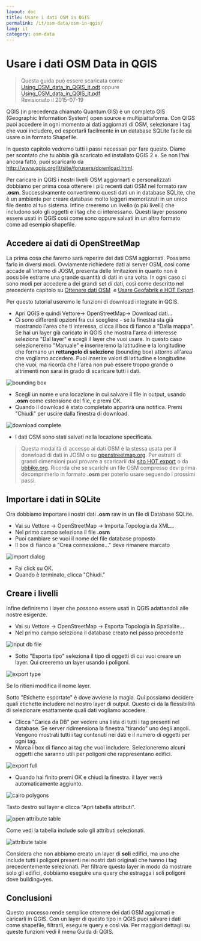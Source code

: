 ```yaml
---
layout: doc
title: Usare i dati OSM in QGIS
permalink: /it/osm-data/osm-in-qgis/
lang: it
category: osm-data
---
```


Usare i dati OSM Data in QGIS
=================

> Questa guida può essere scaricata come [Using_OSM_data_in_QGIS_it.odt](/files/Using_OSM_data_in_QGIS_it.odt) oppure [Using_OSM_data_in_QGIS_it.pdf](/files/Using_OSM_data_in_QGIS_it.pdf)  
> Revisionato il 2015-07-19

QGIS (in precedenza chiamato Quantum GIS) è un completo GIS (Geographic Information System) open source e multipiattaforma. Con QIGS puoi accedere in ogni momento ai dati aggiornati di OSM, selezionare i tag che vuoi includere, ed esportarli facilmente in un database SQLite facile da usare o in formato Shapefile.  

In questo capitolo vedremo tutti i passi necessari per fare questo. Diamo per scontato che tu abbia già scaricato ed installato QGIS 2.x. Se non l'hai ancora fatto, puoi scaricarlo da <http://www.qgis.org/it/site/forusers/download.html>.  

Per caricare in QGIS i nostri livelli OSM aggiornarti e personalizzati dobbiamo per prima cosa ottenere i più recenti dati OSM nel formato raw **.osm**.  Successivamente convertiremo questi dati un in database SQLite, che è un ambiente per creare database molto leggeri memorizzati in un unico file dentro al tuo sistema. Infine creeremo un livello (o più livelli) che includono solo gli oggetti e i tag che ci interessano. Questi layer possono essere usati in QGIS così come sono oppure salvati in un altro formato come ad esempio shapefile.  

Accedere ai dati di OpenStreetMap
---------------------------

La prima cosa che faremo sarà reperire dei dati OSM aggiornati. Possiamo farlo in diversi modi. Ovviamente richiedere dati al server OSM, così come accade all'interno di JOSM, presenta delle limitazioni in quanto non è possibile estrarre una grande quantità di dati in una volta. In ogni caso ci sono modi per accedere a dei grandi set di dati, così come
descritto nel precedente capitolo su [Ottenere dati OSM](/it/osm-data/getting-data)  e [Usare Geofabrik e HOT Export](/it/osm-data/geofabrik-and-hot-export).  

Per questo tutorial useremo le funzioni di download integrate in QGIS.  

- Apri QGIS e quindi Vettore-> OpenStreetMap->  Download dati...  
- Ci sono differenti opzioni fra cui scegliere - se la finestra sta già mostrando l'area che ti interessa, clicca il box di fianco a "Dalla mappa". Se hai un layer già caricato in QGIS che mostra l'area di interesse seleziona "Dal layer" e scegli il layer che vuoi usare. In questo caso selezioneremo "Manuale" e inserireremo la latitudine e la longitudine che formano un **rettangolo di selezione** (bounding box) attorno all'area che vogliamo accedere. Puoi inserire valori di latitudine e longitudine che vuoi, ma ricorda che l'area non può essere troppo grande o altrimenti non sarai in grado di scaricare tutti i dati.  

![bounding box][]

- Scegli un nome e una locazione in cui salvare il file in output, usando **.osm** come estensione del file, e premi OK.  
- Quando il download è stato completato apparirà una notifica. Premi "Chiudi" per uscire dalla finestra di download.  

![download complete][]

- I dati OSM sono stati salvati nella locazione specificata.  

> Questa modalità di accesso ai dati OSM è la stessa usata per il donwload di dati in JOSM o su [openstreetmap.org](http://www.openstreetmap.org). Per estratti di grandi dimensioni puoi provare a scaricarli dal [sito HOT export](http://export.hotosm.org) o da [bbbike.org](http://extract.bbbike.org/). Ricorda che se scarichi un file OSM compresso devi prima decomprimerlo in formato **.osm** per poterlo usare seguendo i prossimi passi.  


Importare i dati in SQLite
---------------------------

Ora dobbiamo importare i nostri dati **.osm** raw in un file di Database SQLite.  

- Vai su Vettore -> OpenStreetMap -> Importa Topologia da XML...  
- Nel primo campo seleziona il file **.osm**  
- Puoi cambiare se vuoi il nome del file database proposto  
- Il box di fianco a "Crea connessione..." deve rimanere marcato  

![import dialog][]  

- Fai click su OK.  
- Quando è terminato, clicca "Chiudi."  


Creare i livelli
--------------

Infine definiremo i layer che possono essere usati in QGIS adattandoli alle nostre esigenze.  

- Vai su Vettore -> OpenStreetMap -> Esporta Topologia in Spatialite...  
- Nel primo campo seleziona il database creato nel passo precedente  

![input db file][]  

- Sotto "Esporta tipo" seleziona il tipo di oggetti di cui vuoi creare un layer. Qui creeremo un layer usando i poligoni.  

![export type][]  

Se lo ritieni modifica il nome layer.  

Sotto "Etichette esportate" è dove avviene la magia. Qui possiamo decidere quali etichette includere nel nostro layer di output.  Questo ci dà la flessibilità di selezionare esattamente quali dati vogliamo accedere.  

- Clicca "Carica da DB" per vedere una lista di tutti i tag presenti nel database. Se server ridimensiona la finestra "tirando" uno degli angoli. Vengono mostrati tutti i tag contenuti nei dati e il numero di oggetti per ogni tag.  
- Marca i box di fianco ai tag che vuoi includere. Selezioneremo alcuni oggetti che saranno utili per poligoni che rappresentano edifici.  

![export full][]  

- Quando hai finito premi OK e chiudi la finestra. il layer verrà automaticamente aggiunto.  

![cairo polygons][]  

Tasto destro sul layer e clicca "Apri tabella attributi".  

![open attribute table][]  

Come vedi la tabella include solo gli attributi selezionati.  

![attribute table][]  

Considera che non abbiamo creato un layer di **soli** edifici, ma uno che include tutti i poligoni presenti nei nostri dati originali che hanno i tag precedentemente selezionati. Per filtrare questo layer in modo da mostrare solo gli edifici, dobbiamo eseguire una query che estragga i soli poligoni dove building=yes.


Conclusioni
-------

Questo processo rende semplice ottenere dei dati OSM aggiornati e caricarli in QGIS. Con un layer di questo tipo in QGIS puoi salvare i dati come shapefile, filtrarli, eseguire query e così via. Per maggiori dettagli su queste funzioni vedi il menu Guida di QGIS.  


[bounding box]: /images/osm-data/bounding_box.png
[download complete]: /images/osm-data/download_complete.png
[import dialog]: /images/osm-data/import_dialog.png
[input db file]: /images/osm-data/input_db_file.png
[export type]: /images/osm-data/export_type.png
[export full]: /images/osm-data/export_full.png
[cairo polygons]: /images/osm-data/cairo_polygons.png
[open attribute table]: /images/osm-data/open_attribute_table.png
[attribute table]: /images/osm-data/attribute_table.png
